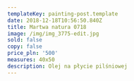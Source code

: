 ```yaml
---
templateKey: painting-post.template
date: 2018-12-18T10:56:50.840Z
title: Martwa natura 0718
image: /img/img_3775-edit.jpg
sold: false
copy: false
price_pln: '500'
measures: 40x50
description: Olej na płycie pilśniowej
---
```


